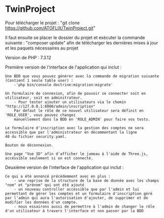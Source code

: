 # TwinProject

Pour télécharger le projet : "git clone https://github.com/ATOFLIX/TwinProject.git"

Il faut ensuite se placer le dossier du projet et exécuter la commande suivante : 
"composer update" afin de télécharger les dernières mises à jour et les paquets nécessaires au projet

Version de PHP : 7.3.12

Première version de l'interface de l'application qui inclut :

    Une BDD que vous pouvez générer avec la commande de migration suivante (Contient 1 seule table user) :
        -'php bin/console doctrine:migration:migrate'

    Un formulaire de connexion, afin de pouvoir se connecter soit en utilisateur, soit en adminitrateur.
        - Pour tester ajouter un utilisateurs via le chemin "http://127.0.0.1:8000/admin/inscription"
        Par défaut le rôle de ce nouvel utilisateur sera définit en 'ROLE_USER', vous pouvez changez 
        manuellement dans la BDD en 'ROLE_ADMIN' pour faire vos tests.

    Le formulaire d'inscription avec la gestion des comptes ne sera accessible que par l'administrateur en décommentant la ligne
    40 du fichier security.yaml.

    Bouton de déconnexion.

    Une page "Vue 3D" afin d'afficher le jumeau à l'aide de Three.js, accéssible seulement si on est connecté.
   
   Deuxième version de l'interface de l'application qui inclut :
    
    Ce qui a été annoncé précédemment avec en plus : 
        - une reprise de la structure de la base de donnée avec les champs "nom" et "prénom" qui ont été ajouté
        - un nouveau controller accessible que par l'admin et lui permettant de gérer les comptes et un formulaire d'inscription géré               par l'admin qui aura l'autorisation d'ajouter, de supprimer et de modifier les données d'un compte.
        - nous essairons aussi de permettre à l'admin de changer le rôle d'un utilisateur à travers l'interface et non passer par la BDD
    
